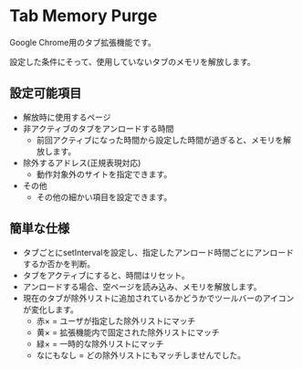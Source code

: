 ﻿# Tab Memory Purge
Google Chrome用のタブ拡張機能です。  

設定した条件にそって、使用していないタブのメモリを解放します。  

## 設定可能項目
- 解放時に使用するページ
- 非アクティブのタブをアンロードする時間
    - 前回アクティブになった時間から設定した時間が過ぎると、メモリを解放します。
- 除外するアドレス(正規表現対応)
    - 動作対象外のサイトを指定できます。
- その他
    - その他の細かい項目を設定できます。
    
## 簡単な仕様
- タブごとにsetIntervalを設定し、指定したアンロード時間ごとにアンロードするか否かを判断。
- タブをアクティブにすると、時間はリセット。
- アンロードする場合、空ページを読み込み、メモリを解放します。
- 現在のタブが除外リストに追加されているかどうかでツールバーのアイコンが変化します。
    - 赤× = ユーザが指定した除外リストにマッチ
    - 黄× = 拡張機能内で固定された除外リストにマッチ
    - 緑× = 一時的な除外リストにマッチ
    - なにもなし = どの除外リストにもマッチしませんでした。
